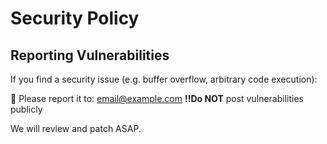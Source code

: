 # Security Policy

## Reporting Vulnerabilities

If you find a security issue (e.g. buffer overflow, arbitrary code execution):

📧 Please report it to: email@example.com
**!!Do NOT** post vulnerabilities publicly

We will review and patch ASAP.

